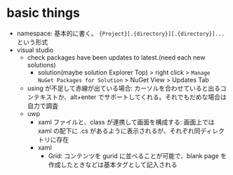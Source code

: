 # basic things

- namespace: 基本的に書く。 `{Project}[.{directory}][.{directory}]...`という形式
- visual studio
  - check packages have been updates to latest.(need each new solutions)
    - solution(maybe solution Explorer Top) > right click > `Manage NuGet Packages for Solution` > NuGet View > Updates Tab
  - using が不足して赤線が出ている場合: カーソルを合わせていると出るコンテキストか、alt+enter でサポートしてくれる。それでもだめな場合は自力で調査
  - uwp
    - xaml ファイルと、class が連携して画面を構成する: 画面上では xaml の配下に .cs があるように表示されるが、それぞれ同ディレクトリに存在
    - xaml
      - Grid: コンテンツを gurid に並べることが可能で、blank page を作成したときなどは基本タグとして記入される
